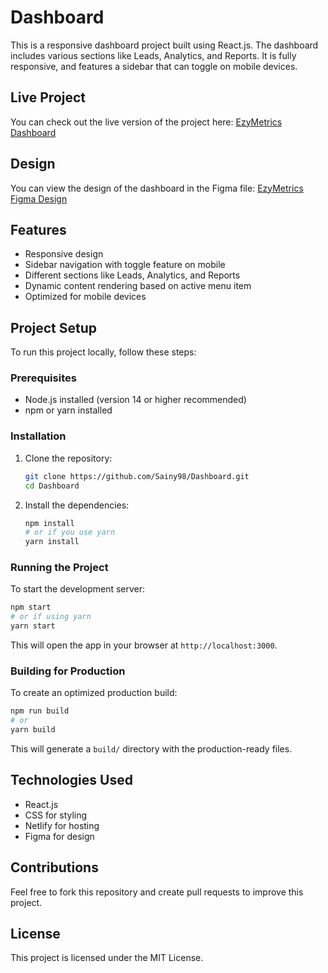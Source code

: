 # Dashboard

This is a responsive dashboard project built using React.js. The dashboard includes various sections like Leads, Analytics, and Reports. It is fully responsive, and features a sidebar that can toggle on mobile devices.

## Live Project

You can check out the live version of the project here: [EzyMetrics Dashboard](https://ezymetrics.netlify.app/)

## Design

You can view the design of the dashboard in the Figma file: [EzyMetrics Figma Design](https://www.figma.com/design/Z4UBD8m32NvFIfKwaMKJmq/Ezymatrices?node-id=0-1&t=he1p0QP6z4KKFKKN-1)

## Features

- Responsive design
- Sidebar navigation with toggle feature on mobile
- Different sections like Leads, Analytics, and Reports
- Dynamic content rendering based on active menu item
- Optimized for mobile devices

## Project Setup

To run this project locally, follow these steps:

### Prerequisites

- Node.js installed (version 14 or higher recommended)
- npm or yarn installed

### Installation

1. Clone the repository:

   ```bash
   git clone https://github.com/Sainy98/Dashboard.git
   cd Dashboard
   ```

2. Install the dependencies:

   ```bash
   npm install
   # or if you use yarn
   yarn install
   ```

### Running the Project

To start the development server:

```bash
npm start
# or if using yarn
yarn start
```

This will open the app in your browser at `http://localhost:3000`.

### Building for Production

To create an optimized production build:

```bash
npm run build
# or
yarn build
```

This will generate a `build/` directory with the production-ready files.

## Technologies Used

- React.js
- CSS for styling
- Netlify for hosting
- Figma for design

## Contributions

Feel free to fork this repository and create pull requests to improve this project.

## License

This project is licensed under the MIT License.

